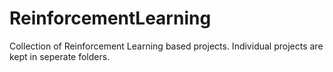# ReinforcementLearning
Collection of Reinforcement Learning based projects. Individual projects are kept in seperate folders. 

